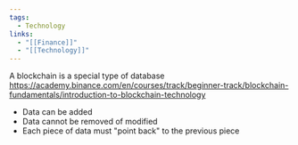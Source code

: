 ```yaml
---
tags:
  - Technology
links:
  - "[[Finance]]"
  - "[[Technology]]"
---
```

A blockchain is a special type of database
https://academy.binance.com/en/courses/track/beginner-track/blockchain-fundamentals/introduction-to-blockchain-technology
- Data can be added
- Data cannot be removed of modified
- Each piece of data must "point back" to the previous piece
